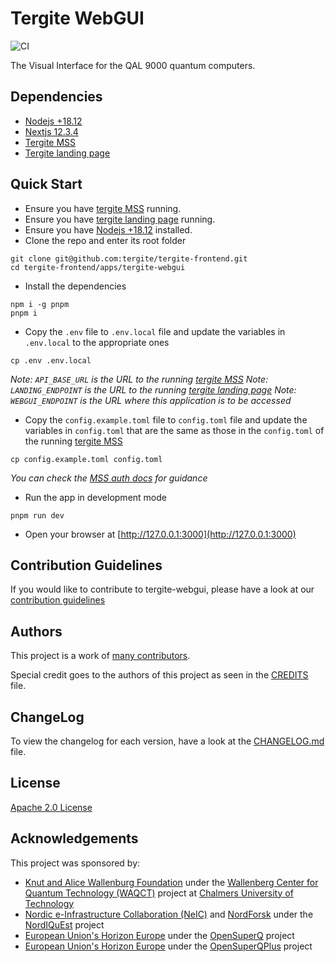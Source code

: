 # Tergite WebGUI

![CI](https://github.com/tergite/tergite-frontend/actions/workflows/webgui-ci.yml/badge.svg)

The Visual Interface for the QAL 9000 quantum computers.

## Dependencies

-   [Nodejs +18.12](https://nodejs.org/)
-   [Nextjs 12.3.4](https://nextjs.org/)
-   [Tergite MSS](../tergite-mss)
-   [Tergite landing page](../tergite-landing-page/)

## Quick Start

-   Ensure you have [tergite MSS](../tergite-mss) running.
-   Ensure you have [tergite landing page](../tergite-landing-page/) running.
-   Ensure you have [Nodejs +18.12](https://nodejs.org/) installed.
-   Clone the repo and enter its root folder

```shell
git clone git@github.com:tergite/tergite-frontend.git
cd tergite-frontend/apps/tergite-webgui
```

-   Install the dependencies

```shell
npm i -g pnpm
pnpm i
```

-   Copy the `.env` file to `.env.local` file and update the variables in `.env.local` to the appropriate ones

```shell
cp .env .env.local
```

_Note: `API_BASE_URL` is the URL to the running [tergite MSS](../tergite-mss)_
_Note: `LANDING_ENDPOINT` is the URL to the running [tergite landing page](../tergite-landing-page)_
_Note: `WEBGUI_ENDPOINT` is the URL where this application is to be accessed_

-   Copy the `config.example.toml` file to `config.toml` file and update the variables in `config.toml`
    that are the same as those in the `config.toml` of the running [tergite MSS](../tergite-mss)

```shell
cp config.example.toml config.toml
```

_You can check the [MSS auth docs](../tergite-mss/docs/auth.md) for guidance_

-   Run the app in development mode

```shell
pnpm run dev
```

-   Open your browser at [http://127.0.0.1:3000](http://127.0.0.1:3000)

## Contribution Guidelines

If you would like to contribute to tergite-webgui, please have a look at our
[contribution guidelines](./CONTRIBUTING.md)

## Authors

This project is a work of
[many contributors](https://github.com/tergite/tergite-frontend/graphs/contributors).

Special credit goes to the authors of this project as seen in the [CREDITS](./CREDITS.md) file.

## ChangeLog

To view the changelog for each version, have a look at
the [CHANGELOG.md](./CHANGELOG.md) file.

## License

[Apache 2.0 License](./LICENSE)

## Acknowledgements

This project was sponsored by:

-   [Knut and Alice Wallenburg Foundation](https://kaw.wallenberg.org/en) under the [Wallenberg Center for Quantum Technology (WAQCT)](https://www.chalmers.se/en/centres/wacqt/) project at [Chalmers University of Technology](https://www.chalmers.se)
-   [Nordic e-Infrastructure Collaboration (NeIC)](https://neic.no) and [NordForsk](https://www.nordforsk.org/sv) under the [NordIQuEst](https://neic.no/nordiquest/) project
-   [European Union's Horizon Europe](https://research-and-innovation.ec.europa.eu/funding/funding-opportunities/funding-programmes-and-open-calls/horizon-europe_en) under the [OpenSuperQ](https://cordis.europa.eu/project/id/820363) project
-   [European Union's Horizon Europe](https://research-and-innovation.ec.europa.eu/funding/funding-opportunities/funding-programmes-and-open-calls/horizon-europe_en) under the [OpenSuperQPlus](https://opensuperqplus.eu/) project


